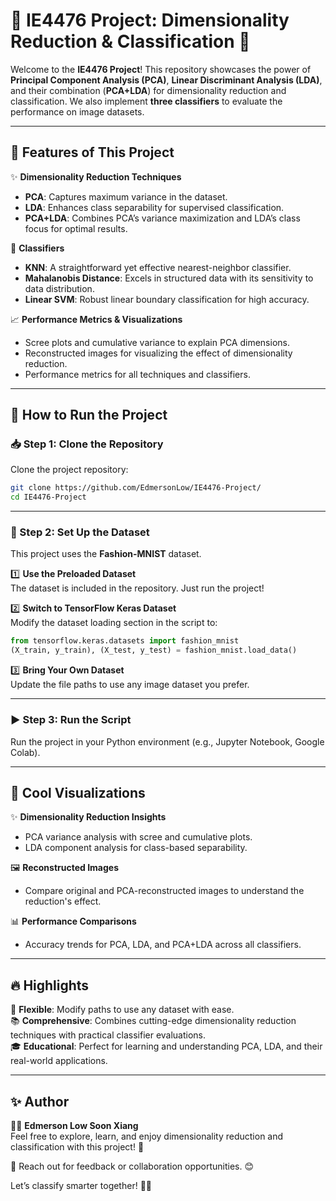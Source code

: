 # 🌟 IE4476 Project: Dimensionality Reduction & Classification 🌟

Welcome to the **IE4476 Project**! This repository showcases the power of **Principal Component Analysis (PCA)**, **Linear Discriminant Analysis (LDA)**, and their combination (**PCA+LDA**) for dimensionality reduction and classification. We also implement **three classifiers** to evaluate the performance on image datasets.

---

## 🚀 Features of This Project
✨ **Dimensionality Reduction Techniques**  
- **PCA**: Captures maximum variance in the dataset.  
- **LDA**: Enhances class separability for supervised classification.  
- **PCA+LDA**: Combines PCA’s variance maximization and LDA’s class focus for optimal results.

🎯 **Classifiers**  
- **KNN**: A straightforward yet effective nearest-neighbor classifier.  
- **Mahalanobis Distance**: Excels in structured data with its sensitivity to data distribution.  
- **Linear SVM**: Robust linear boundary classification for high accuracy.

📈 **Performance Metrics & Visualizations**  
- Scree plots and cumulative variance to explain PCA dimensions.  
- Reconstructed images for visualizing the effect of dimensionality reduction.  
- Performance metrics for all techniques and classifiers.

---

## 🔧 How to Run the Project

### 📥 Step 1: Clone the Repository  
Clone the project repository:  
```bash
git clone https://github.com/EdmersonLow/IE4476-Project/
cd IE4476-Project
```

---

### 📂 Step 2: Set Up the Dataset  
This project uses the **Fashion-MNIST** dataset.  

1️⃣ **Use the Preloaded Dataset**  
   The dataset is included in the repository. Just run the project!  

2️⃣ **Switch to TensorFlow Keras Dataset**  
   Modify the dataset loading section in the script to:  
   ```python
   from tensorflow.keras.datasets import fashion_mnist
   (X_train, y_train), (X_test, y_test) = fashion_mnist.load_data()
   ```

3️⃣ **Bring Your Own Dataset**  
   Update the file paths to use any image dataset you prefer.  

---

### ▶️ Step 3: Run the Script  
Run the project in your Python environment (e.g., Jupyter Notebook, Google Colab).  

---

## 🎨 Cool Visualizations
✨ **Dimensionality Reduction Insights**  
- PCA variance analysis with scree and cumulative plots.  
- LDA component analysis for class-based separability.  

🖼 **Reconstructed Images**  
- Compare original and PCA-reconstructed images to understand the reduction's effect.  

📊 **Performance Comparisons**  
- Accuracy trends for PCA, LDA, and PCA+LDA across all classifiers.  

---

## 🔥 Highlights
🚀 **Flexible**: Modify paths to use any dataset with ease.  
📚 **Comprehensive**: Combines cutting-edge dimensionality reduction techniques with practical classifier evaluations.  
🎓 **Educational**: Perfect for learning and understanding PCA, LDA, and their real-world applications.

---

## ✨ Author  
👨‍💻 **Edmerson Low Soon Xiang**  
Feel free to explore, learn, and enjoy dimensionality reduction and classification with this project! 🌟  

💬 Reach out for feedback or collaboration opportunities. 😊  

Let’s classify smarter together! 🚀✨
